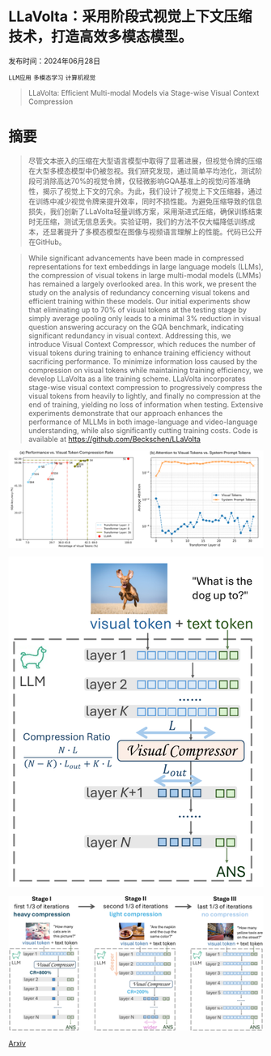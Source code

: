 # LLaVolta：采用阶段式视觉上下文压缩技术，打造高效多模态模型。

发布时间：2024年06月28日

`LLM应用` `多模态学习` `计算机视觉`

> LLaVolta: Efficient Multi-modal Models via Stage-wise Visual Context Compression

# 摘要

> 尽管文本嵌入的压缩在大型语言模型中取得了显著进展，但视觉令牌的压缩在大型多模态模型中仍被忽视。我们研究发现，通过简单平均池化，测试阶段可消除高达70%的视觉令牌，仅轻微影响GQA基准上的视觉问答准确性，揭示了视觉上下文的冗余。为此，我们设计了视觉上下文压缩器，通过在训练中减少视觉令牌来提升效率，同时不损性能。为避免压缩导致的信息损失，我们创新了LLaVolta轻量训练方案，采用渐进式压缩，确保训练结束时无压缩，测试无信息丢失。实验证明，我们的方法不仅大幅降低训练成本，还显著提升了多模态模型在图像与视频语言理解上的性能。代码已公开在GitHub。

> While significant advancements have been made in compressed representations for text embeddings in large language models (LLMs), the compression of visual tokens in large multi-modal models (LMMs) has remained a largely overlooked area. In this work, we present the study on the analysis of redundancy concerning visual tokens and efficient training within these models. Our initial experiments show that eliminating up to 70% of visual tokens at the testing stage by simply average pooling only leads to a minimal 3% reduction in visual question answering accuracy on the GQA benchmark, indicating significant redundancy in visual context. Addressing this, we introduce Visual Context Compressor, which reduces the number of visual tokens during training to enhance training efficiency without sacrificing performance. To minimize information loss caused by the compression on visual tokens while maintaining training efficiency, we develop LLaVolta as a lite training scheme. LLaVolta incorporates stage-wise visual context compression to progressively compress the visual tokens from heavily to lightly, and finally no compression at the end of training, yielding no loss of information when testing. Extensive experiments demonstrate that our approach enhances the performance of MLLMs in both image-language and video-language understanding, while also significantly cutting training costs. Code is available at https://github.com/Beckschen/LLaVolta

![LLaVolta：采用阶段式视觉上下文压缩技术，打造高效多模态模型。](../../../paper_images/2406.20092/x3.png)

![LLaVolta：采用阶段式视觉上下文压缩技术，打造高效多模态模型。](../../../paper_images/2406.20092/x4.png)

![LLaVolta：采用阶段式视觉上下文压缩技术，打造高效多模态模型。](../../../paper_images/2406.20092/x5.png)

[Arxiv](https://arxiv.org/abs/2406.20092)
